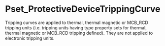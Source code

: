 # Pset_ProtectiveDeviceTrippingCurve

Tripping curves are applied to thermal, thermal magnetic or MCB_RCD tripping units (i.e. tripping units having type property sets for thermal, thermal magnetic or MCB_RCD tripping defined). They are not applied to electronic tripping units.
